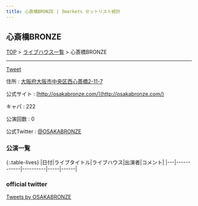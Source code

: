 ```yaml
---
title: 心斎橋BRONZE | 3markets セットリスト統計
---
```

## 心斎橋BRONZE

[TOP](/setlist/) > [ライブハウス一覧](livehouses.html) > 心斎橋BRONZE

___

<a href="https://twitter.com/share?ref_src=twsrc%5Etfw" data-text="3markets[ ]セットリスト > 心斎橋BRONZE" class="twitter-share-button" data-via="3markets" data-hashtags="3markets" data-related="3markets" data-show-count="false">Tweet</a>

住所
:    <a href="https://www.google.co.jp/maps/search/%E5%A4%A7%E9%98%AA%E5%BA%9C%E5%A4%A7%E9%98%AA%E5%B8%82%E4%B8%AD%E5%A4%AE%E5%8C%BA%E8%A5%BF%E5%BF%83%E6%96%8E%E6%A9%8B2-11-7" rel="noopener noreferrer" target="_blank">大阪府大阪市中央区西心斎橋2-11-7</a>

公式サイト
:    [http://osakabronze.com/](http://osakabronze.com/)

キャパ
:    222

公演回数
: 0


公式Twitter
: <a href="https://twitter.com/OSAKABRONZE">@OSAKABRONZE</a>


### 公演一覧

{:.table-lives}
|日付|ライブタイトル|ライブハウス|出演者|コメント|
|---|------------|----------|-----|------|




### official twitter

<a class="twitter-timeline" href="https://twitter.com/OSAKABRONZE?ref_src=twsrc%5Etfw">Tweets by OSAKABRONZE</a> <script async src="https://platform.twitter.com/widgets.js" charset="utf-8"></script>


<script async src="https://platform.twitter.com/widgets.js" charset="utf-8"></script>